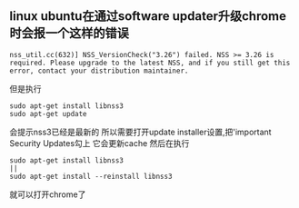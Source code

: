 ## linux ubuntu在通过software updater升级chrome时会报一个这样的错误

    nss_util.cc(632)] NSS_VersionCheck("3.26") failed. NSS >= 3.26 is required. Please upgrade to the latest NSS, and if you still get this error, contact your distribution maintainer.

但是执行

    sudo apt-get install libnss3
    sudo apt-get update

会提示nss3已经是最新的
所以需要打开update installer设置,把'important Security Updates勾上 它会更新cache
然后在执行

    sudo apt-get install libnss3
    ||
    sudo apt-get install --reinstall libnss3

就可以打开chrome了
    